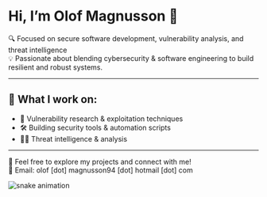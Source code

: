 # Hi, I’m Olof Magnusson 👋

🔍 Focused on secure software development, vulnerability analysis, and threat intelligence  
💡 Passionate about blending cybersecurity & software engineering to build resilient and robust systems.

---

## 🚀 What I work on:
- 🐛 Vulnerability research & exploitation techniques  
- 🛠️ Building security tools & automation scripts  
- 🕵️‍♂️ Threat intelligence & analysis

---

📂 Feel free to explore my projects and connect with me!  
📧 Email: olof [dot] magnusson94 [dot] hotmail [dot] com


![snake animation](https://github.com/<olofmagn>/<olofmagn>/blob/output/github-contribution-grid-snake2.svg)
